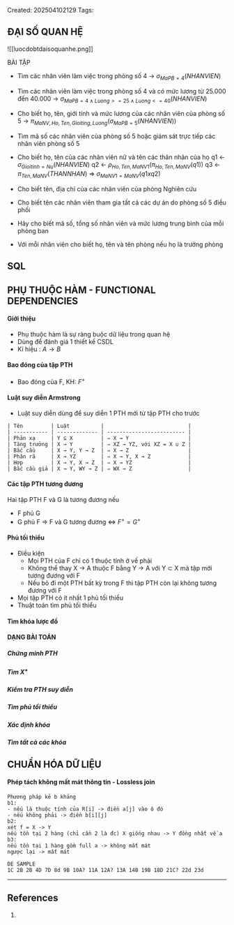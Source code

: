 Created: 202504102129
Tags: 

## ĐẠI SỐ QUAN HỆ
![[luocdobtdaisoquanhe.png]]

BÀI TẬP
- Tìm các nhân viên làm việc trong phòng số 4
	-> $\sigma _{MaPB = 4} (NHANVIEN)$ 
- Tìm các nhân viên làm việc trong phòng số 4 và có mức lương từ 25.000 đến 40.000
	-> $\sigma _{MaPB = 4 \wedge Luong >= 25 \wedge Luong <= 40} (NHANVIEN)$
	
- Cho biết họ, tên, giới tính và mức lương của các nhân viên của phòng số 5
	-> $\pi _{MaNV,Ho, Ten, Gioiting, Luong}(\sigma _{MaPB = 5}(NHANVIEN))$ 
- Tìm mã số các nhân viên của phòng số 5 hoặc giám sát trực tiếp các nhân viên phòng số 5
- Cho biết họ, tên của các nhân viên nữ và tên các thân nhân của họ
	q1 <- $\sigma_{Gioitinh = Nu}(NHANVIEN)$
	q2 <- $\rho _{Ho, Ten, MaNV1}(\pi _{Ho, Ten, MaNV}(q1))$
	q3 <- $\pi _{Ten, MaNV}(THANNHAN)$
	=> $\sigma _{MaNV1 = MaNV} (q1 x q2)$

- Cho biết tên, địa chỉ của các nhân viên của phòng Nghiên cứu
- Cho biết tên các nhân viên tham gia tất cả các dự án do phòng số 5 điều phối
- Hãy cho biết mã số, tổng số nhân viên và mức lương trung bình của mỗi phòng ban
- Với mỗi nhân viên cho biết họ, tên và tên phòng nếu họ là trưởng phòng

## SQL

## PHỤ THUỘC HÀM - FUNCTIONAL DEPENDENCIES
#### Giới thiệu
- Phụ thuộc hàm là sự ràng buộc dữ liệu trong quan hệ
- Dùng để đánh giá 1 thiết kế CSDL
- Kí hiệu : $A \to B$
#### Bao đóng của tập PTH
- Bao đóng của F, KH: $F^+$

#### Luật suy diễn Armstrong
- Luật suy diễn dùng để suy diễn 1 PTH mới từ tập PTH cho trước

```
| Tên         | Luật          |                           |
| ----------- | ------------- | ------------------------- |
| Phản xạ     | Y ⊆ X         | ⇒ X → Y                   |
| Tăng trưởng | X → Y         | ⇒ XZ → YZ, với XZ = X ∪ Z |
| Bắc cầu     | X → Y, Y → Z  | ⇒ X → Z                   |
| Phân rã     | X → YZ        | ⇒ X → Y, X → Z            |
| Hợp         | X → Y, X → Z  | ⇒ X → YZ                  |
| Bắc cầu giả | X → Y, WY → Z | ⇒ WX → Z                  |
```

#### Các tập PTH tương đương
Hai tập PTH F và G là tương đương nếu
- F phủ G
- G phủ F
=> F và G tương đương <=> $F^+ = G^+$ 


#### Phủ tối thiểu
- Điều kiện 
	- Mọi PTH của F chỉ có 1 thuộc tính ở vế phải
	- Không thể thay X → A thuộc F bằng Y → A với Y ⊂ X mà tập mới tương đương với F
	- Nếu bỏ đi một PTH bất kỳ trong F thì tập PTH còn lại không tương đương với F
- Mọi tập PTH có ít nhất 1 phủ tối thiểu
- Thuật toán tìm phủ tối thiểu
#### Tìm khóa lược đồ

#### DẠNG BÀI TOÁN
##### Chứng minh PTH
##### Tìm $X^+$
##### Kiểm tra PTH suy diễn
##### Tìm phủ tối thiểu
##### Xác định khóa
##### Tìm tất cả các khóa


## CHUẨN HÓA DỮ LIỆU
#### Phép tách không mất mát thông tin - Lossless join
```
Phương pháp kẻ b khảng
b1:
- nếu là thuộc tính của R[i] -> điền a[j] vào ô đó
- nếu không phải -> điền b[i][j]
b2:
xét f = X -> Y
nếu tồn tại 2 hàng (chỉ cần 2 là đc) X giống nhau -> Y đồng nhất về a
b3:
nếu tồn tại 1 hàng gồm full a -> không mất mát
ngược lại -> mất mát 
```


```
DE SAMPLE
1C 2B 2B 4D 7D 8d 9B 10A? 11A 12A? 13A 14B 19B 18D 21C? 22d 23d
```

-----
## References
1.
